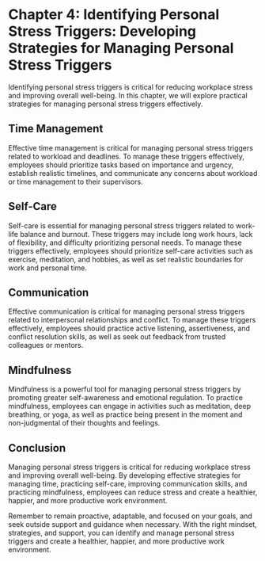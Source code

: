 Chapter 4: Identifying Personal Stress Triggers: Developing Strategies for Managing Personal Stress Triggers
============================================================================================================

Identifying personal stress triggers is critical for reducing workplace stress and improving overall well-being. In this chapter, we will explore practical strategies for managing personal stress triggers effectively.

Time Management
---------------

Effective time management is critical for managing personal stress triggers related to workload and deadlines. To manage these triggers effectively, employees should prioritize tasks based on importance and urgency, establish realistic timelines, and communicate any concerns about workload or time management to their supervisors.

Self-Care
---------

Self-care is essential for managing personal stress triggers related to work-life balance and burnout. These triggers may include long work hours, lack of flexibility, and difficulty prioritizing personal needs. To manage these triggers effectively, employees should prioritize self-care activities such as exercise, meditation, and hobbies, as well as set realistic boundaries for work and personal time.

Communication
-------------

Effective communication is critical for managing personal stress triggers related to interpersonal relationships and conflict. To manage these triggers effectively, employees should practice active listening, assertiveness, and conflict resolution skills, as well as seek out feedback from trusted colleagues or mentors.

Mindfulness
-----------

Mindfulness is a powerful tool for managing personal stress triggers by promoting greater self-awareness and emotional regulation. To practice mindfulness, employees can engage in activities such as meditation, deep breathing, or yoga, as well as practice being present in the moment and non-judgmental of their thoughts and feelings.

Conclusion
----------

Managing personal stress triggers is critical for reducing workplace stress and improving overall well-being. By developing effective strategies for managing time, practicing self-care, improving communication skills, and practicing mindfulness, employees can reduce stress and create a healthier, happier, and more productive work environment.

Remember to remain proactive, adaptable, and focused on your goals, and seek outside support and guidance when necessary. With the right mindset, strategies, and support, you can identify and manage personal stress triggers and create a healthier, happier, and more productive work environment.
